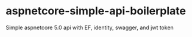 # aspnetcore-simple-api-boilerplate
Simple aspnetcore 5.0 api with EF, identity, swagger, and jwt token
